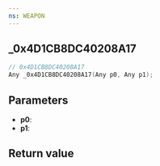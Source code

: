 ```yaml
---
ns: WEAPON
---
```

## _0x4D1CB8DC40208A17

```c
// 0x4D1CB8DC40208A17
Any _0x4D1CB8DC40208A17(Any p0, Any p1);
```


## Parameters
* **p0**: 
* **p1**: 

## Return value
